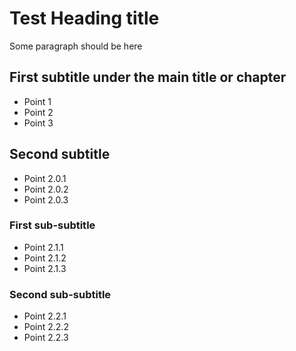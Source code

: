 # Test Heading title
 Some paragraph should be here

## First subtitle under the main title or chapter
 * Point 1
 * Point 2
 * Point 3

## Second subtitle
 * Point 2.0.1
 * Point 2.0.2
 * Point 2.0.3

### First sub-subtitle 
 * Point 2.1.1
 * Point 2.1.2
 * Point 2.1.3

### Second sub-subtitle 
 * Point 2.2.1
 * Point 2.2.2
 * Point 2.2.3
